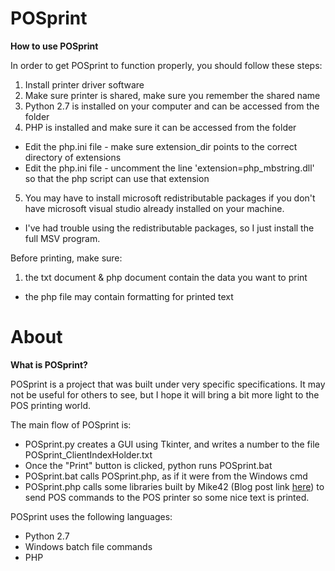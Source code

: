 # POSprint

**How to use POSprint**

In order to get POSprint to function properly, you should follow these steps:

1. Install printer driver software
2. Make sure printer is shared, make sure you remember the shared name
3. Python 2.7 is installed on your computer and can be accessed from the folder
4. PHP is installed and make sure it can be accessed from the folder
 - Edit the php.ini file - make sure extension_dir points to the correct directory of extensions
 - Edit the php.ini file - uncomment the line 'extension=php_mbstring.dll' so that the php script can use that extension
5. You may have to install microsoft redistributable packages if you don't have microsoft visual studio already installed on your machine.
 - I've had trouble using the redistributable packages, so I just install the full MSV program.

Before printing, make sure:

1. the txt document & php document contain the data you want to print
  * the php file may contain formatting for printed text

# About

**What is POSprint?**

POSprint is a project that was built under very specific specifications. It may not be useful for others to see, but I hope it will bring a bit more light to the POS printing world.

The main flow of POSprint is:
- POSprint.py creates a GUI using Tkinter, and writes a number to the file POSprint_ClientIndexHolder.txt
- Once the "Print" button is clicked, python runs POSprint.bat
- POSprint.bat calls POSprint.php, as if it were from the Windows cmd
- POSprint.php calls some libraries built by Mike42 (Blog post link [here](https://mike42.me/blog/2015-04-getting-a-usb-receipt-printer-working-on-windows)) to send POS commands to the POS printer so some nice text is printed.

POSprint uses the following languages:
- Python 2.7
- Windows batch file commands
- PHP
